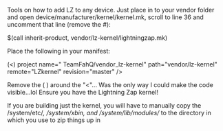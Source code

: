 Tools on how to add LZ to any device. Just place in to your vendor folder and open device/manufacturer/kernel/kernel.mk, scroll to line 36 and uncomment that line (remove the #):

$(call inherit-product, vendor/lz-kernel/lightningzap.mk)

Place the following in your manifest:

(<) project name=" TeamFahQ/vendor_lz-kernel" path="vendor/lz-kernel" remote="LZkernel" revision="master" />

Remove the ( ) around the "<"... Was the only way I could make the code visible...lol
Ensure you have the Lightning Zap kernel!

If you are building just the kernel, you will have to manually copy the /system/etc/*, /system/xbin, and /system/lib/modules/* to the directory in which you use to zip things up in
